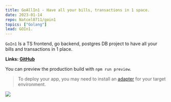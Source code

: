 ```yaml
---
title: GoAllIn1 - Have all your bills, transactions in 1 space.
date: 2023-01-14
repo: Natcel0711/goin1
topics: ["Golang"]
lead: GOIn1.
---
```


`GoIn1` Is a TS frontend, go backend, postgres DB project to have all your bills and transactions in 1 place.

**Links: [GitHub](https://github.com/Natcel0711/goin1)**

You can preview the production build with `npm run preview`.

> To deploy your app, you may need to install an [adapter](https://kit.svelte.dev/docs/adapters) for your target environment.

<img src="https://i.imgur.com/AIzNjhH.png"></img>
